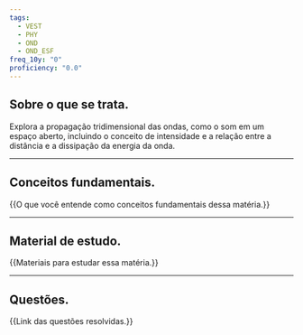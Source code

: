 ```yaml
---
tags:
  - VEST
  - PHY
  - OND
  - OND_ESF
freq_10y: "0"
proficiency: "0.0"
---
```

## Sobre o que se trata.

Explora a propagação tridimensional das ondas, como o som em um espaço aberto, incluindo o conceito de intensidade e a relação entre a distância e a dissipação da energia da onda.

--- 
## Conceitos fundamentais.

{{O que você entende como conceitos fundamentais dessa matéria.}}

---
## Material de estudo.

{{Materiais para estudar essa matéria.}}

--- 
## Questões.

{{Link das questões resolvidas.}}